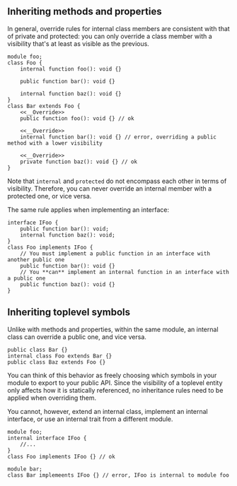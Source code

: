 ## Inheriting methods and properties
In general, override rules for internal class members are consistent with that of private and protected: you can only override a class member with a visibility that's at least as visible as the previous. 

```hack
module foo;
class Foo {
    internal function foo(): void {}

    public function bar(): void {}

    internal function baz(): void {}
}
class Bar extends Foo {
    <<__Override>>
    public function foo(): void {} // ok 

    <<__Override>>
    internal function bar(): void {} // error, overriding a public method with a lower visibility

    <<__Override>>
    private function baz(): void {} // ok
}
```

Note that `internal` and `protected` do not encompass each other in terms of visibility. Therefore, you can never override an internal member with a protected one, or vice versa.

The same rule applies when implementing an interface:
```hack
interface IFoo {
    public function bar(): void;
    internal function baz(): void;
}
class Foo implements IFoo {
    // You must implement a public function in an interface with another public one
    public function bar(): void {}
    // You **can** implement an internal function in an interface with a public one
    public function baz(): void {}
}
```


## Inheriting toplevel symbols
Unlike with methods and properties, within the same module, an internal class can override a public one, and vice versa. 

```hack
public class Bar {}
internal class Foo extends Bar {}
public class Baz extends Foo {}
```
You can think of this behavior as freely choosing which symbols in your module to export to your public API. Since the visibility of a toplevel entity only affects how it is statically referenced, no inheritance rules need to be applied when overriding them. 

You cannot, however, extend an internal class, implement an internal interface, or use an internal trait from a different module.
```hack
module foo;
internal interface IFoo {
    //...
}
class Foo implements IFoo {} // ok
```

```hack 
module bar;
class Bar implemeents IFoo {} // error, IFoo is internal to module foo
```
